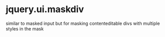 jquery.ui.maskdiv
=================

similar to masked input but for masking contenteditable divs with multiple styles in the mask
